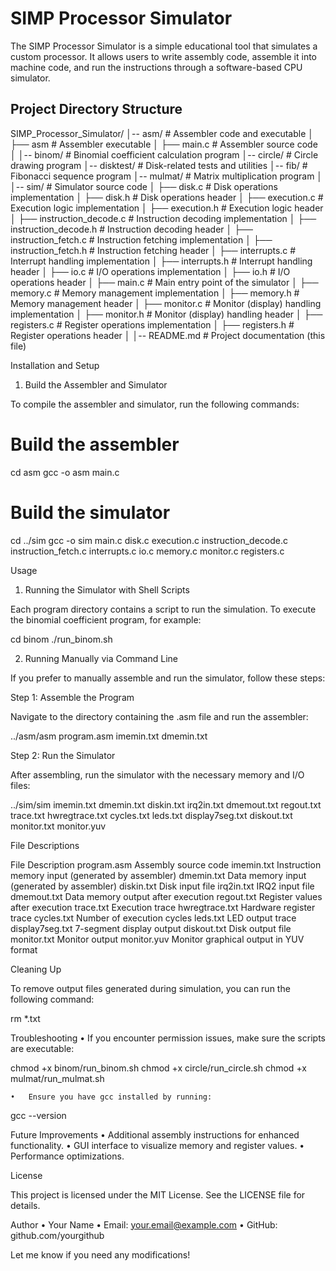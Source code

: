 # SIMP Processor Simulator

The SIMP Processor Simulator is a simple educational tool that simulates a custom processor. It allows users to write assembly code, assemble it into machine code, and run the instructions through a software-based CPU simulator.

## Project Directory Structure

SIMP_Processor_Simulator/
│-- asm/                     # Assembler code and executable
│   ├── asm                   # Assembler executable
│   ├── main.c                # Assembler source code
│
│-- binom/                    # Binomial coefficient calculation program
│-- circle/                   # Circle drawing program
│-- disktest/                 # Disk-related tests and utilities
│-- fib/                      # Fibonacci sequence program
│-- mulmat/                   # Matrix multiplication program
│
│-- sim/                      # Simulator source code
│   ├── disk.c                 # Disk operations implementation
│   ├── disk.h                 # Disk operations header
│   ├── execution.c            # Execution logic implementation
│   ├── execution.h            # Execution logic header
│   ├── instruction_decode.c   # Instruction decoding implementation
│   ├── instruction_decode.h   # Instruction decoding header
│   ├── instruction_fetch.c    # Instruction fetching implementation
│   ├── instruction_fetch.h    # Instruction fetching header
│   ├── interrupts.c           # Interrupt handling implementation
│   ├── interrupts.h           # Interrupt handling header
│   ├── io.c                   # I/O operations implementation
│   ├── io.h                   # I/O operations header
│   ├── main.c                 # Main entry point of the simulator
│   ├── memory.c               # Memory management implementation
│   ├── memory.h               # Memory management header
│   ├── monitor.c              # Monitor (display) handling implementation
│   ├── monitor.h              # Monitor (display) handling header
│   ├── registers.c            # Register operations implementation
│   ├── registers.h            # Register operations header
│
│-- README.md                  # Project documentation (this file)

Installation and Setup

1. Build the Assembler and Simulator

To compile the assembler and simulator, run the following commands:

# Build the assembler
cd asm
gcc -o asm main.c

# Build the simulator
cd ../sim
gcc -o sim main.c disk.c execution.c instruction_decode.c instruction_fetch.c interrupts.c io.c memory.c monitor.c registers.c

Usage

1. Running the Simulator with Shell Scripts

Each program directory contains a script to run the simulation. To execute the binomial coefficient program, for example:

cd binom
./run_binom.sh

2. Running Manually via Command Line

If you prefer to manually assemble and run the simulator, follow these steps:

Step 1: Assemble the Program

Navigate to the directory containing the .asm file and run the assembler:

../asm/asm program.asm imemin.txt dmemin.txt

Step 2: Run the Simulator

After assembling, run the simulator with the necessary memory and I/O files:

../sim/sim imemin.txt dmemin.txt diskin.txt irq2in.txt dmemout.txt regout.txt trace.txt hwregtrace.txt cycles.txt leds.txt display7seg.txt diskout.txt monitor.txt monitor.yuv

File Descriptions

File	Description
program.asm	Assembly source code
imemin.txt	Instruction memory input (generated by assembler)
dmemin.txt	Data memory input (generated by assembler)
diskin.txt	Disk input file
irq2in.txt	IRQ2 input file
dmemout.txt	Data memory output after execution
regout.txt	Register values after execution
trace.txt	Execution trace
hwregtrace.txt	Hardware register trace
cycles.txt	Number of execution cycles
leds.txt	LED output trace
display7seg.txt	7-segment display output
diskout.txt	Disk output file
monitor.txt	Monitor output
monitor.yuv	Monitor graphical output in YUV format

Cleaning Up

To remove output files generated during simulation, you can run the following command:

rm *.txt

Troubleshooting
•	If you encounter permission issues, make sure the scripts are executable:

chmod +x binom/run_binom.sh
chmod +x circle/run_circle.sh
chmod +x mulmat/run_mulmat.sh


	•	Ensure you have gcc installed by running:

gcc --version

Future Improvements
•	Additional assembly instructions for enhanced functionality.
•	GUI interface to visualize memory and register values.
•	Performance optimizations.

License

This project is licensed under the MIT License. See the LICENSE file for details.

Author
•	Your Name
•	Email: your.email@example.com
•	GitHub: github.com/yourgithub

Let me know if you need any modifications!